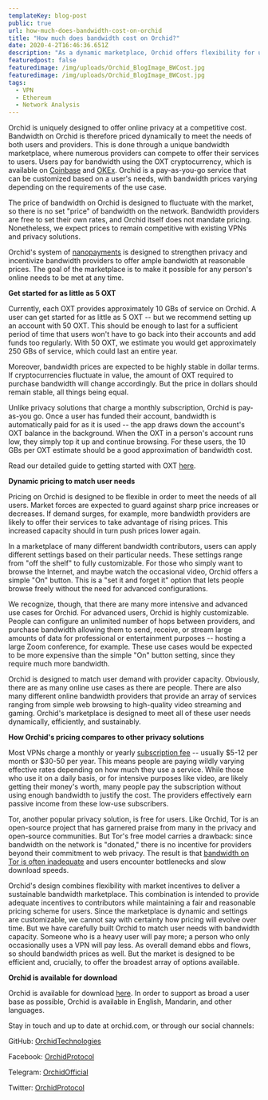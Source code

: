 ```yaml
---
templateKey: blog-post
public: true
url: how-much-does-bandwidth-cost-on-orchid
title: "How much does bandwidth cost on Orchid?"
date: 2020-4-2T16:46:36.651Z
description: "As a dynamic marketplace, Orchid offers flexibility for users and bandwidth providers while incentivizing providers to price their services competitively"
featuredpost: false
featuredimage: /img/uploads/Orchid_BlogImage_BWCost.jpg
featuredimage: /img/uploads/Orchid_BlogImage_BWCost.jpg
tags:
  - VPN
  - Ethereum
  - Network Analysis
---
```


Orchid is uniquely designed to offer online privacy at a competitive cost. Bandwidth on Orchid is therefore priced dynamically to meet the needs of both users and providers. This is done through a unique bandwidth marketplace, where numerous providers can compete to offer their services to users. Users pay for bandwidth using the OXT cryptocurrency, which is available on [Coinbase](https://www.coinbase.com/) and [OKEx](https://www.okex.com/en/spot/trade/oxt_usdt). Orchid is a pay-as-you-go service that can be customized based on a user's needs, with bandwidth prices varying depending on the requirements of the use case.

The price of bandwidth on Orchid is designed to fluctuate with the market, so there is no set "price" of bandwidth on the network. Bandwidth providers are free to set their own rates, and Orchid itself does not mandate pricing. Nonetheless, we expect prices to remain competitive with existing VPNs and privacy solutions.

Orchid's system of [nanopayments](https://medium.com/orchid-labs/probabilistic-nanopayments-4aa423c3f22f) is designed to strengthen privacy and incentivize bandwidth providers to offer ample bandwidth at reasonable prices. The goal of the marketplace is to make it possible for any person's online needs to be met at any time.

**Get started for as little as 5 OXT**

Currently, each OXT provides approximately 10 GBs of service on Orchid. A user can get started for as little as 5 OXT -- but we recommend setting up an account with 50 OXT. This should be enough to last for a sufficient period of time that users won't have to go back into their accounts and add funds too regularly. With 50 OXT, we estimate you would get approximately 250 GBs of service, which could last an entire year.

Moreover, bandwidth prices are expected to be highly stable in dollar terms. If cryptocurrencies fluctuate in value, the amount of OXT required to purchase bandwidth will change accordingly. But the price in dollars should remain stable, all things being equal.

Unlike privacy solutions that charge a monthly subscription, Orchid is pay-as-you go. Once a user has funded their account, bandwidth is automatically paid for as it is used -- the app draws down the account's OXT balance in the background. When the OXT in a person's account runs low, they simply top it up and continue browsing. For these users, the 10 GBs per OXT estimate should be a good approximation of bandwidth cost.

Read our detailed guide to getting started with OXT [here](https://blog.orchid.com/how-to-start-using-orchid-with-oxt/).

**Dynamic pricing to match user needs**

Pricing on Orchid is designed to be flexible in order to meet the needs of all users. Market forces are expected to guard against sharp price increases or decreases. If demand surges, for example, more bandwidth providers are likely to offer their services to take advantage of rising prices. This increased capacity should in turn push prices lower again.

In a marketplace of many different bandwidth contributors, users can apply different settings based on their particular needs. These settings range from "off the shelf" to fully customizable. For those who simply want to browse the Internet, and maybe watch the occasional video, Orchid offers a simple "On" button. This is a "set it and forget it" option that lets people browse freely without the need for advanced configurations.

We recognize, though, that there are many more intensive and advanced use cases for Orchid. For advanced users, Orchid is highly customizable. People can configure an unlimited number of hops between providers, and purchase bandwidth allowing them to send, receive, or stream large amounts of data for professional or entertainment purposes -- hosting a large Zoom conference, for example. These use cases would be expected to be more expensive than the simple "On" button setting, since they require much more bandwidth.

Orchid is designed to match user demand with provider capacity. Obviously, there are as many online use cases as there are people. There are also many different online bandwidth providers that provide an array of services ranging from simple web browsing to high-quality video streaming and gaming. Orchid's marketplace is designed to meet all of these user needs dynamically, efficiently, and sustainably.

**How Orchid's pricing compares to other privacy solutions**

Most VPNs charge a monthly or yearly [subscription fee](https://www.codeinwp.com/blog/how-much-does-a-vpn-cost/) -- usually $5-12 per month or $30-50 per year. This means people are paying wildly varying effective rates depending on how much they use a service. While those who use it on a daily basis, or for intensive purposes like video, are likely getting their money's worth, many people pay the subscription without using enough bandwidth to justify the cost. The providers effectively earn passive income from these low-use subscribers.

Tor, another popular privacy solution, is free for users. Like Orchid, Tor is an open-source project that has garnered praise from many in the privacy and open-source communities. But Tor's free model carries a drawback: since bandwidth on the network is "donated," there is no incentive for providers beyond their commitment to web privacy. The result is that [bandwidth on Tor is often inadequate](https://www.quora.com/Why-is-the-Tor-browser-slower-than-others) and users encounter bottlenecks and slow download speeds.

Orchid's design combines flexibility with market incentives to deliver a sustainable bandwidth marketplace. This combination is intended to provide adequate incentives to contributors while maintaining a fair and reasonable pricing scheme for users. Since the marketplace is dynamic and settings are customizable, we cannot say with certainty how pricing will evolve over time. But we have carefully built Orchid to match user needs with bandwidth capacity. Someone who is a heavy user will pay more; a person who only occasionally uses a VPN will pay less. As overall demand ebbs and flows, so should bandwidth prices as well. But the market is designed to be efficient and, crucially, to offer the broadest array of options available.

**Orchid is available for download**

Orchid is available for download [here](https://www.orchid.com/download). In order to support as broad a user base as possible, Orchid is available in English, Mandarin, and other languages.

Stay in touch and up to date at orchid.com, or through our social channels:

GitHub: [OrchidTechnologies](https://github.com/OrchidTechnologies)

Facebook: [OrchidProtocol](https://www.t.me/OrchidOfficial)

Telegram: [OrchidOfficial](https://www.t.me/OrchidOfficial)

Twitter: [OrchidProtocol](https://twitter.com/OrchidProtocol)